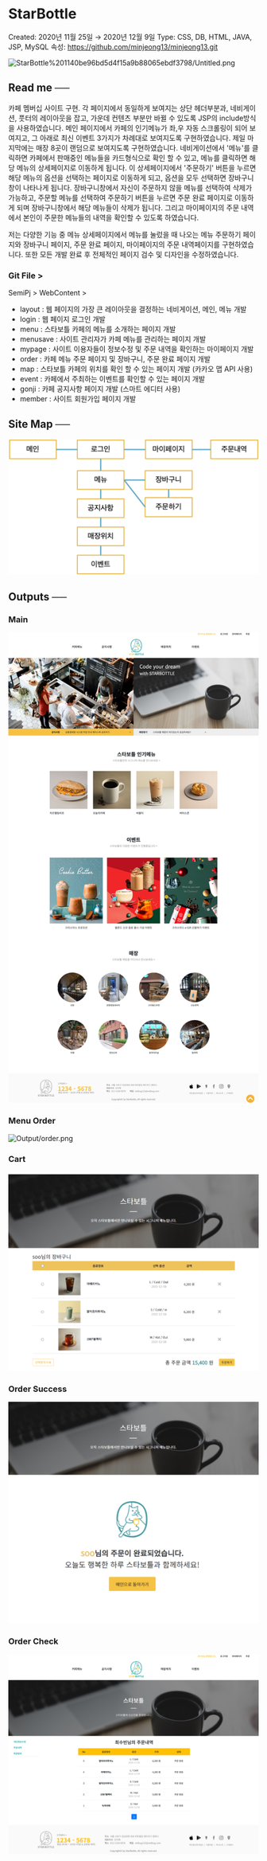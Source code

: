 # StarBottle

Created: 2020년 11월 25일 → 2020년 12월 9일
Type: CSS, DB, HTML, JAVA, JSP, MySQL
속성: https://github.com/minjeong13/minjeong13.git

![StarBottle%201140be96bd5d4f15a9b88065ebdf3798/Untitled.png](StarBottle%201140be96bd5d4f15a9b88065ebdf3798/Untitled.png)

## Read me ──

카페 멤버십 사이트 구현.
각 페이지에서 동일하게 보여지는 상단 헤더부분과, 네비게이션, 풋터의 레이아웃을 잡고, 가운데 컨텐츠 부분만 바뀔 수 있도록 JSP의 include방식을 사용하였습니다.
메인 페이지에서 카페의 인기메뉴가 좌,우 자동 스크롤링이 되어 보여지고, 그 아래로 최신 이벤트 3가지가 차례대로 보여지도록 구현하였습니다. 제일 마지막에는 매장 8곳이 랜덤으로 보여지도록 구현하였습니다.
네비게이션에서 '메뉴'를 클릭하면 카페에서 판매중인 메뉴들을 카드형식으로 확인 할 수 있고, 메뉴를 클릭하면 
해당 메뉴의 상세페이지로 이동하게 됩니다. 이 상세페이지에서 '주문하기' 버튼을 누르면 해당 메뉴의 옵션을 선택하는 페이지로 이동하게 되고, 옵션을 모두 선택하면 장바구니창이 나타나게 됩니다. 
장바구니창에서 자신이 주문하지 않을 메뉴를 선택하여 삭제가 가능하고, 주문할 메뉴를 선택하여 주문하기 버튼을 누르면 주문 완료 페이지로 이동하게 되며 장바구니창에서 해당 메뉴들이 삭제가 됩니다.
그리고 마이페이지의 주문 내역에서 본인이 주문한 메뉴들의 내역을 확인할 수 있도록 하였습니다.

저는 다양한 기능 중 메뉴 상세페이지에서 메뉴를 눌렀을 때 나오는 메뉴 주문하기 페이지와 장바구니 페이지, 주문 완료 페이지, 마이페이지의 주문 내역페이지를 구현하였습니다.
또한 모든 개발 완료 후 전체적인 페이지 검수 및 디자인을 수정하였습니다.

### Git File >

SemiPj > WebContent >

- layout : 웹 페이지의 가장 큰 레이아웃을 결정하는 네비게이션, 메인, 메뉴 개발
- login : 웹 페이지 로그인 개발
- menu : 스타보틀 카페의 메뉴를 소개하는 페이지 개발
- menusave : 사이트 관리자가 카페 메뉴를 관리하는 페이지 개발
- mypage : 사이트 이용자들이 정보수정 및 주문 내역을 확인하는 마이페이지 개발
- order : 카페 메뉴 주문 페이지 및 장바구니, 주문 완료 페이지 개발
- map : 스타보틀 카페의 위치를 확인 할 수 있는 페이지 개발 (카카오 맵 API 사용)
- event : 카페에서 주최하는 이벤트를 확인할 수 있는 페이지 개발
- gonji : 카페 공지사항 페이지 개발 (스마트 에디터 사용)
- member : 사이트 회원가입 페이지 개발

## Site Map ──

![Output/site_map.png](Output/site_map.png)

## Outputs ──

### Main

![Output/starbottle_main.png](Output/starbottle_main.png)

### Menu Order

![Output/order.png](Output/order.png)

### Cart

![Output/cart.png](Output/cart.png)

### Order Success

![Output/order_success.png](Output/order_success.png)

### Order Check

![Output/order_check.png](Output/order_check.png)